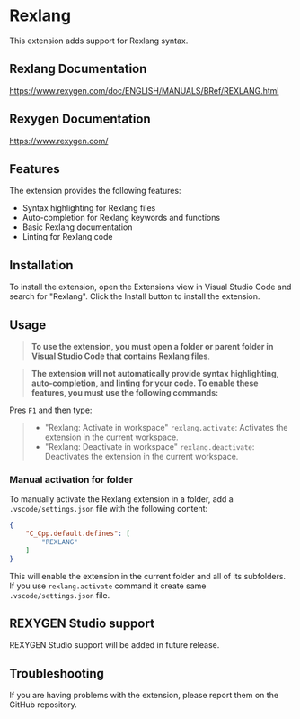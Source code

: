 # Rexlang
This extension adds support for Rexlang syntax.

## Rexlang Documentation
https://www.rexygen.com/doc/ENGLISH/MANUALS/BRef/REXLANG.html

## Rexygen Documentation
https://www.rexygen.com/

## Features
The extension provides the following features:
* Syntax highlighting for Rexlang files
* Auto-completion for Rexlang keywords and functions
* Basic Rexlang documentation
* Linting for Rexlang code

## Installation
To install the extension, open the Extensions view in Visual Studio Code and search for "Rexlang". Click the Install button to install the extension.

## Usage
> **To use the extension, you must open a folder or parent folder in Visual Studio Code that contains Rexlang files**.

> **The extension will not automatically provide syntax highlighting, auto-completion, and linting for your code. To enable these features, you must use the following commands:**

Pres `F1` and then type:

> * "Rexlang: Activate in workspace" `rexlang.activate`: Activates the extension in the current workspace.
> * "Rexlang: Deactivate in workspace" `rexlang.deactivate`: Deactivates the extension in the current workspace.

### Manual activation for folder

To manually activate the Rexlang extension in a folder, add a `.vscode/settings.json` file with the following content:

```json
{
    "C_Cpp.default.defines": [
        "REXLANG"
    ]
}
```

This will enable the extension in the current folder and all of its subfolders. If you use `rexlang.activate` command it create same `.vscode/settings.json` file.

## REXYGEN Studio support
REXYGEN Studio support will be added in future release.

## Troubleshooting
If you are having problems with the extension, please report them on the GitHub repository.